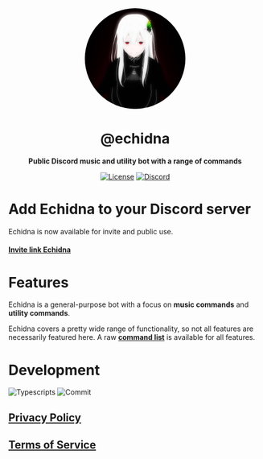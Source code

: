 <div align="center">

<img src="https://github.com/ChitandaXK/attachment/blob/main/Echidna/Echidna%2023434.png?raw=true" alt="Logo" width="200px" height="200px" style="border-radius:50%"/>

# @echidna

**Public Discord music and utility bot with a range of commands**

[![License](https://img.shields.io/github/license/ChitandaXK/Echidna)](https://github.com/ChitandaXK/Echidna/blob/main/LICENSE)
[![Discord](https://discordapp.com/api/guilds/577498206250729472/embed.png)](https://discord.gg/XYEcjWNVwn)

</div>

# Add Echidna to your Discord server

Echidna is now available for invite and public use.

#### [Invite link Echidna](https://top.gg/bot/715861631279562803/invite)

# Features
Echidna is a general-purpose bot with a focus on **music commands** and **utility commands**. 

Echidna covers a pretty wide range of functionality, so not all features are necessarily featured here. 
A raw [**command list**](https://github.com/ChitandaXK/Echidna/wiki/Command-List) is available for all features.

# Development 
![Typescripts](https://img.shields.io/badge/TypeScript-5.4.2-blue.svg?logo=TypeScript)
![Commit](https://img.shields.io/github/last-commit/ChitandaXK/Echidna)
 
 ## [Privacy Policy](https://github.com/ChitandaXK/Echidna/blob/master/PRIVACY.md)
 ## [Terms of Service](https://github.com/ChitandaXK/Echidna/blob/master/TERMS.md)

